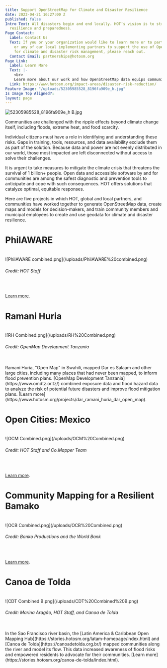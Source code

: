 ```yaml
---
title: Support OpenStreetMap for Climate and Disaster Resilience
date: 2023-04-21 16:27:00 Z
published: false
Intro Text: All disasters begin and end locally. HOT’s vision is to strengthen local
  resilience and preparedness.
Page Contact:
  Label: Contact Us
  Text: If you or your organization would like to learn more or to partner with us
    or any of our local implementing partners to support the use of OpenStreetMap
    for climate and disaster risk management, please reach out.
  Contact Email: partnerships@hotosm.org
Page Link:
  Label: Learn More
  Text: |-
    <br>
    Learn more about our work and how OpenStreetMap data equips communities and policy-makers to better address climate and disaster risk.
  Link: https://www.hotosm.org/impact-areas/disaster-risk-reduction/
Feature Image: "/uploads/52305985528_8196fa909e_h.jpg"
Is Image Top Aligned?: 
layout: page
---
```


![52305985528_8196fa909e_h B.jpg](/uploads/52305985528_8196fa909e_h%20B.jpg)

Communities are challenged with the ripple effects beyond climate change itself, including floods, extreme heat, and food scarcity. 

Individual citizens must have a role in identifying and understanding these risks. Gaps in training, tools, resources, and data availability exclude them as part of the solution. Because data and power are not evenly distributed in our world, those most impacted are left disconnected without access to solve their challenges.

It is urgent to take measures to mitigate the climate crisis that threatens the survival of 1 billion+ people. Open data and accessible software by and for communities are among the safest diagnostic and prevention tools to anticipate and cope with such consequences. HOT offers solutions that catalyze optimal, equitable responses.

Here are five projects in which HOT, global and local partners, and communities have worked together to generate OpenStreetMap data, create maps and models for decision-makers, and train community members and municipal employees to create and use geodata for climate and disaster resilience.

# PhilAWARE
<br>
![PhilAWARE combined.png](/uploads/PhilAWARE%20combined.png)
<figcaption align = "left"><h6>Credit: HOT Staff</h6></figcaption>
<br>

[Learn more](https://www.hotosm.org/projects/data-driven-disaster-risk-management-philaware/).

# Ramani Huria
<br>
![RH Combined.png](/uploads/RH%20Combined.png)
<figcaption align = "left"><h6>Credit: OpenMap Development Tanzania</h6></figcaption>
<br>
Ramani Huria, "Open Map" in Swahili, mapped Dar es Salaam and other large cities, including many places that had never been mapped, to inform flood prevention plans. [OpenMap Development Tanzania](https://www.omdtz.or.tz/) combined exposure data and flood hazard data to analyze the risk of potential future disasters and improve flood mitigation plans.
[Learn more](https://www.hotosm.org/projects/dar_ramani_huria_dar_open_map).

# Open Cities: Mexico
<br>
![OCM Combined.png](/uploads/OCM%20Combined.png)
<figcaption align = "left"><h6>Credit: HOT Staff and Co.Mapper Team</h6></figcaption>
<br>

[Learn more](https://stories.hotosm.org/open-cities-mexico/index.html).

# Community Mapping for a Resilient Bamako
<br>
![OCB Combined.png](/uploads/OCB%20Combined.png)
<figcaption align = "left"><h6>Credit: Banko Productions and the World Bank</h6></figcaption>
<br>

[Learn more](https://www.hotosm.org/projects/community-mapping-for-a-resilient-bamako/).

# Canoa de Tolda
<br>
![CDT Combined B.png](/uploads/CDT%20Combined%20B.png)
<figcaption align = "left"><h6>Credit: Marina Aragão, HOT Staff, and Canoa de Tolda</h6></figcaption>
<br>
In the Sao Francisco river basin, the [Latin America & Caribbean Open Mapping Hub](https://stories.hotosm.org/latam-homepage/index.html) and [Canoa de Tolda](https://canoadetolda.org.br/) mapped communities along the river and model its flow. This data increased awareness of flood risks and empowered residents to advocate for their communities.
[Learn more](https://stories.hotosm.org/canoa-de-tolda/index.html).